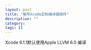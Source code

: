 ```yaml
---
layout: post
title: "编写Xcode定制编译器插件"
description: ""
category: 
tags: []
---
```


Xcode 6.1.1默认使用Apple LLVM 6.0 编译
